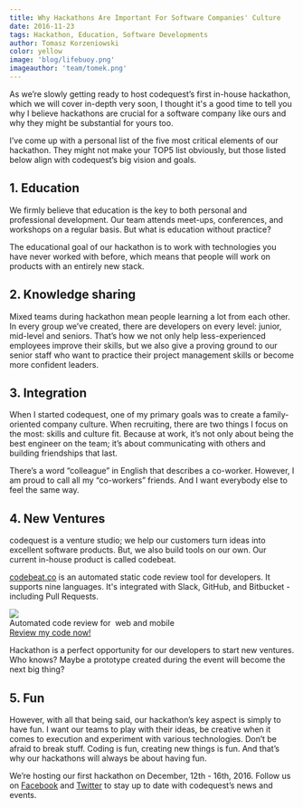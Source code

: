 ```yaml
---
title: Why Hackathons Are Important For Software Companies' Culture
date: 2016-11-23
tags: Hackathon, Education, Software Developments
author: Tomasz Korzeniowski
color: yellow
image: 'blog/lifebuoy.png'
imageauthor: 'team/tomek.png'
---
```


As we’re slowly getting ready to host codequest’s first in-house hackathon, which we will cover in-depth very soon, I thought it's a good time to tell you why I believe hackathons are crucial for a software company like ours and why they might be substantial for yours too.

I’ve come up with a personal list of the five most critical elements of our hackathon. They might not make your TOP5 list obviously, but those listed below align with codequest’s big vision and goals.

## 1. **Education**

We firmly believe that education is the key to both personal and professional development. Our team attends meet-ups, conferences, and workshops on a regular basis. But what is education without practice?

The educational goal of our hackathon is to work with technologies you have never worked with before, which means that people will work on products with an entirely new stack. 

## 2. **Knowledge sharing**

Mixed teams during hackathon mean people learning a lot from each other. In every group we’ve created, there are developers on every level: junior, mid-level and seniors. That’s how we not only help less-experienced employees improve their skills, but we also give a proving ground to our senior staff who want to practice their project management skills or become more confident leaders.

## 3. **Integration**

When I started codequest, one of my primary goals was to create a family-oriented company culture. When recruiting, there are two things I focus on the most: skills and culture fit. Because at work, it’s not only about being the best engineer on the team; it’s about communicating with others and building friendships that last.

There’s a word “colleague” in English that describes a co-worker. However, I am proud to call all my “co-workers” friends. And I want everybody else to feel the same way. 

## 4. **New Ventures**

codequest is a venture studio; we help our customers turn ideas into excellent software products. But, we also build tools on our own. Our current in-house product is called codebeat.

[codebeat.co](https://codebeat.co/) is an automated static code review tool for developers. It supports nine languages. It's integrated with Slack, GitHub, and Bitbucket - including Pull Requests.

<div class="m-post-banner">
  <div class="m-post-banner__wrapper">
    <div class="m-post-banner__logo">
      <img src="/images/blog/codebeat_logo.svg">
    </div>
    <div class="m-post-banner__content color-very-dark-blue font-lato-regular">
    Automated code review for
    <span class="m-post-banner__content--newline font-lato-bold">
    &nbsp;web and mobile
    </span>
    </div>
    <a href="https://codebeat.co/?utm_source=codequest_blog&utm_medium=cta" target="_blank">
      <div class="m-post-banner__button">
          Review my code now!
      </div>
    </a>
  </div>
</div>

Hackathon is a perfect opportunity for our developers to start new ventures. Who knows? Maybe a prototype created during the event will become the next big thing?

## 5. **Fun**

However, with all that being said, our hackathon’s key aspect is simply to have fun. I want our teams to play with their ideas, be creative when it comes to execution and experiment with various technologies. Don’t be afraid to break stuff. Coding is fun, creating new things is fun. And that’s why our hackathons will always be about having fun.

We’re hosting our first hackathon on December, 12th - 16th, 2016. Follow us on [Facebook](https://www.facebook.com/codequest.eu/) and [Twitter](https://twitter.com/codequest) to stay up to date with codequest’s news and events.